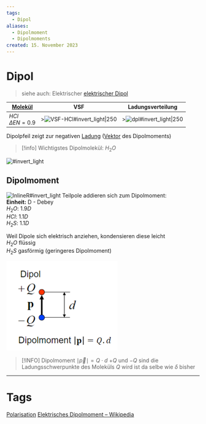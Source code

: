 ```yaml
---
tags:
  - Dipol
aliases:
  - Dipolmoment
  - Dipolmoments
created: 15. November 2023
---
```


# Dipol

> siehe auch: Elektrischer [elektrischer Dipol](../Elektrotechnik/elektrischer%20Dipol.md)

| [Molekül](Atombindung.md)                    | VSF                    | Ladungsverteilung  |
| -------------------------- | ---------------------- | ------------------ |
| $HCl$ <br> $\Delta EN=0.9$ | >![VSF-HCl#invert_light\|250](assets/VSF-HCl.png) | >![dpl#invert_light\|250](assets/dpl.png) |

Dipolpfeil zeigt zur negativen [Ladung](../Elektrotechnik/Statisches%20E-Feld.md) ([Vektor](../Mathematik/mathe%20(3)/Vektor.md) des Dipolmoments)
> [!info] Wichtigstes Dipolmolekül: $H_{2}O$

![#invert_light](assets/dpl-h2o.png)

## Dipolmoment

![InlineR#invert_light](assets/dpl-H2S.png)
Teilpole addieren sich zum Dipolmoment:  
**Einheit:** D - Debey  
$H_{2}O$: $1.9D$  
$HCl$: $1.1D$  
$H_{2}S$: $1.1D$


Weil Dipole sich elektrisch anziehen, kondensieren diese leicht  
$H_{2}O$ flüssig  
$H_{2}S$ gasförmig (geringeres Dipolmoment)

 ![](../HF-Technik/assets/Pasted%20image%2020231115092719.png)

> [!INFO] Dipolmoment
> $\mid\vec{p}\mid=Q\cdot d$
> $+Q$ und $-Q$ sind die Ladungsschwerpunkte des Moleküls
> $Q$ wird ist da selbe wie $\delta$ bisher

---

# Tags

[Polarisation](Polarisation.md)
[Elektrisches Dipolmoment – Wikipedia](https://de.wikipedia.org/wiki/Elektrisches_Dipolmoment)